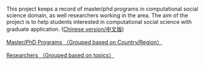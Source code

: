 This project keeps a record of master/phd programs in computational social science domain, as well researchers working in the area. The aim of the project is to help students interested in computational social science with graduate application. ([Chinese version/中文版](https://github.com/fhbzc/program-computational-social-science/blob/main/README_ch.md))

[Master/PhD Programs （Grouped based on Country/Region）](https://github.com/fhbzc/program-computational-social-science/blob/main/programs_en.md)


[Researchers （Grouped based on topics）](https://github.com/fhbzc/program-computational-social-science/blob/main/research_en.md)


